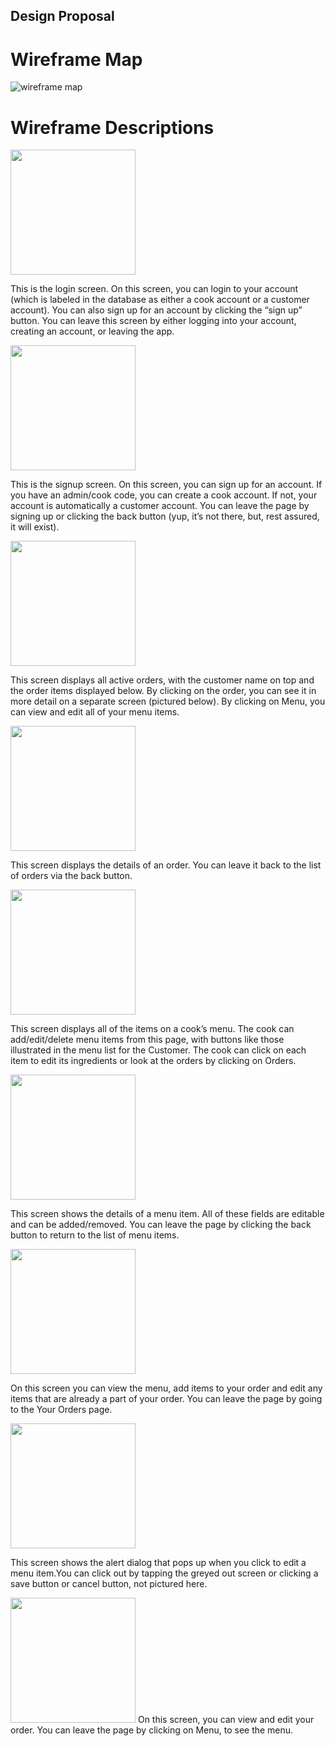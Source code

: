 ## Design Proposal

# Wireframe Map
![wireframe map](/Resources/lab1_frame_map.png)

# Wireframe Descriptions


<img src="/Resources/login.png" width="200" />

This is the login screen. On this screen, you can login to your account (which is labeled in the database as either a cook account or a customer account). You can also sign up for an account by clicking the “sign up” button. You can leave this screen by either logging into your account, creating an account, or leaving the app.


<img src="/Resources/signup.png" width="200" />

This is the signup screen. On this screen, you can sign up for an account. If you have an admin/cook code, you can create a cook account. If not, your account is automatically a customer account. You can leave the page by signing up or clicking the back button (yup, it’s not there, but, rest assured, it will exist). 


<img src="/Resources/active_orders.png" width="200"/>

This screen displays all active orders, with the customer name on top and the order items displayed below. By clicking on the order, you can see it in more detail on a separate screen (pictured below).
By clicking on Menu, you can view and edit all of your menu items. 


<img src="/Resources/order_details.png" width="200"/>

This screen displays the details of an order. You can leave it back to the list of orders via the back button. 


<img src="/Resources/cook_menu.png" width="200" />

This screen displays all of the items on a cook’s menu. The cook can add/edit/delete menu items from this page, with buttons like those illustrated in the menu list for the Customer. The cook can click on each item to edit its ingredients or look at the orders by clicking on Orders. 


<img src="/Resources/item.png" width="200" />

This screen shows the details of a menu item. All of these fields are editable and can be added/removed. You can leave the page by clicking the back button to return to the list of menu items. 


<img src="/Resources/customer_menu.png" width="200" />

On this screen you can view the menu, add items to your order and edit any items that are already a part of your order. You can leave the page by going to the Your Orders page. 


<img src="/Resources/add_alert.png" width="200" />

This screen shows the alert dialog that pops up when you click to edit a menu item.You can click out by tapping the greyed out screen or clicking a save button or cancel button, not pictured here.

<img src="/Resources/order_details.png" width="200"/>
On this screen, you can view and edit your order. You can leave the page by clicking on Menu, to see the menu. 
